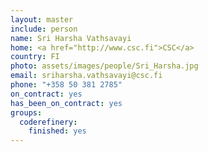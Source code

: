```yaml
---
layout: master
include: person
name: Sri Harsha Vathsavayi
home: <a href="http://www.csc.fi">CSC</a>
country: FI
photo: assets/images/people/Sri_Harsha.jpg
email: sriharsha.vathsavayi@csc.fi
phone: "+358 50 381 2785"
on_contract: yes
has_been_on_contract: yes
groups:
  coderefinery:
    finished: yes
---
```

